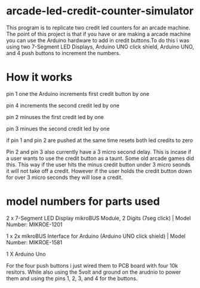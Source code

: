 # arcade-led-credit-counter-simulator
This program is to replicate two credit led counters for an arcade machine. The point of this project is that if you have or are making a arcade machine you can use the Arduino hardware to add in credit buttons.To do this i was using two 7-Segment LED Displays, Arduino UNO click shield, Arduino UNO, and 4 push buttons to increment the numbers.
 

 
# How it works
pin 1 one the Arduino increments first credit button by one

pin 4 increments the second credit led by one

pin 2 minuses the first credit led by one

pin 3 minues the second credit led by one

if pin 1 and pin 2 are pushed at the same time resets both led credits to zero

Pin 2 and pin 3 also currently have a 3 micro second delay. This is incase if a user wants to use the credit button as a taunt. Some old arcade games did this. This way if the user hits the minus credit button under 3 micro seonds it will not take off a credit. However if the user holds the credit button down for over 3 micro seconds they will lose a credit.

# model numbers for parts used

2 x	7-Segment LED Display mikroBUS Module, 2 Digits (7seg click) | Model Number: MIKROE-1201 

1 x	2x mikroBUS Interface for Arduino (Arduino UNO click shield) | Model Number: MIKROE-1581 

1 X Arduino Uno

For the four push buttons i just wired them to PCB board with four 10k resitors. While also using the 5volt and ground on the arudnio to power them and using the pins 1, 2, 3, and 4 for the buttons.
